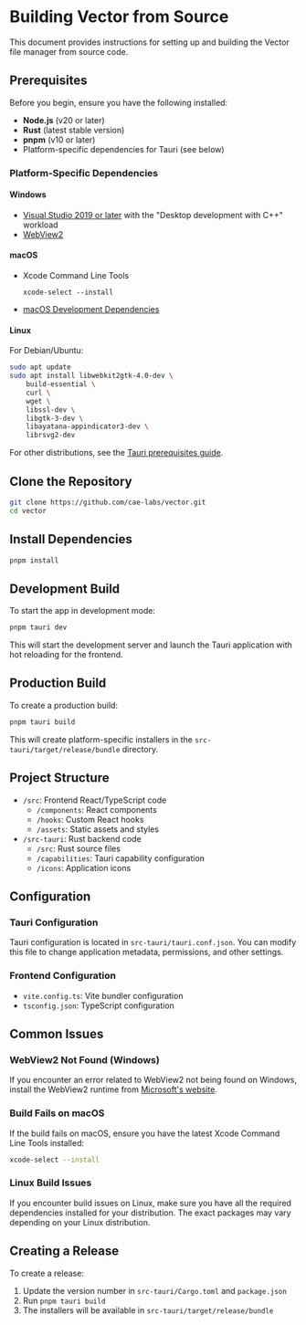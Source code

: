 # Building Vector from Source

This document provides instructions for setting up and building the Vector file manager from source code.

## Prerequisites

Before you begin, ensure you have the following installed:

- **Node.js** (v20 or later)
- **Rust** (latest stable version)
- **pnpm** (v10 or later)
- Platform-specific dependencies for Tauri (see below)

### Platform-Specific Dependencies

#### Windows

- [Visual Studio 2019 or later](https://visualstudio.microsoft.com/) with the "Desktop development with C++" workload
- [WebView2](https://developer.microsoft.com/en-us/microsoft-edge/webview2/)

#### macOS

- Xcode Command Line Tools
  ```
  xcode-select --install
  ```
- [macOS Development Dependencies](https://tauri.app/v1/guides/getting-started/prerequisites/#setting-up-macos)

#### Linux

For Debian/Ubuntu:

```bash
sudo apt update
sudo apt install libwebkit2gtk-4.0-dev \
    build-essential \
    curl \
    wget \
    libssl-dev \
    libgtk-3-dev \
    libayatana-appindicator3-dev \
    librsvg2-dev
```

For other distributions, see the [Tauri prerequisites guide](https://tauri.app/v1/guides/getting-started/prerequisites/#setting-up-linux).

## Clone the Repository

```bash
git clone https://github.com/cae-labs/vector.git
cd vector
```

## Install Dependencies

```bash
pnpm install
```

## Development Build

To start the app in development mode:

```bash
pnpm tauri dev
```

This will start the development server and launch the Tauri application with hot reloading for the frontend.

## Production Build

To create a production build:

```bash
pnpm tauri build
```

This will create platform-specific installers in the `src-tauri/target/release/bundle` directory.

## Project Structure

- `/src`: Frontend React/TypeScript code
  - `/components`: React components
  - `/hooks`: Custom React hooks
  - `/assets`: Static assets and styles
- `/src-tauri`: Rust backend code
  - `/src`: Rust source files
  - `/capabilities`: Tauri capability configuration
  - `/icons`: Application icons

## Configuration

### Tauri Configuration

Tauri configuration is located in `src-tauri/tauri.conf.json`. You can modify this file to change application metadata, permissions, and other settings.

### Frontend Configuration

- `vite.config.ts`: Vite bundler configuration
- `tsconfig.json`: TypeScript configuration

## Common Issues

### WebView2 Not Found (Windows)

If you encounter an error related to WebView2 not being found on Windows, install the WebView2 runtime from [Microsoft's website](https://developer.microsoft.com/en-us/microsoft-edge/webview2/).

### Build Fails on macOS

If the build fails on macOS, ensure you have the latest Xcode Command Line Tools installed:

```bash
xcode-select --install
```

### Linux Build Issues

If you encounter build issues on Linux, make sure you have all the required dependencies installed for your distribution. The exact packages may vary depending on your Linux distribution.

## Creating a Release

To create a release:

1. Update the version number in `src-tauri/Cargo.toml` and `package.json`
2. Run `pnpm tauri build`
3. The installers will be available in `src-tauri/target/release/bundle`
